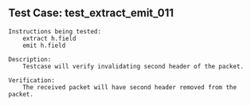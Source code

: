 Test Case: test_extract_emit_011
--------------------------------
    Instructions being tested:
        extract h.field
        emit h.field

    Description:
        Testcase will verify invalidating second header of the packet.

    Verification:
        The received packet will have second header removed from the packet.
